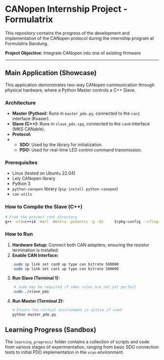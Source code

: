 # CANopen Internship Project - Formulatrix

This repository contains the progress of the development and implementation of the CANopen protocol during the internship program at Formulatrix Bandung.

**Project Objective:** Integrate CANopen into one of existing firmware

---

## Main Application (Showcase)

This application demonstrates two-way CANopen communication through physical hardware, where a Python Master controls a C++ Slave.

### Architecture

*   **Master (Python):** Runs in `master_pdo.py`, connected to the `can1` interface (Kvaser).
*   **Slave (C++):** Runs in `slave_pdo.cpp`, connected to the `can0` interface (MKS CANable).
*   **Protocol:**
*   *   **SDO:** Used by the library for initialization.
    *   **PDO:** Used for real-time LED control command transmission.

### Prerequisites

- Linux (tested on Ubuntu 22.04)
- Lely CANopen library
- Python 3
- `python-canopen` library (`pip install python-canopen`)
- `can-utils`

### How to Compile the Slave (C++)

```bash
# From the project root directory
g++ -std=c++14 -Wall -Wextra -pedantic -g -O2     $(pkg-config --cflags liblely-coapp)     slave_pdo.cpp -o slave_pdo     $(pkg-config --libs liblely-coapp)
```

### How to Run

1.  **Hardware Setup:** Connect both CAN adapters, ensuring the resistor termination is installed.
2.  **Enable CAN Interface:**
```bash
    sudo ip link set can0 up type can bitrate 500000
    sudo ip link set can1 up type can bitrate 500000
```
3.  **Run Slave (Terminal 1):**
```bash
    # sudo may be required if udev rules are not yet perfect
    sudo ./slave_pdo
```
4.  **Run Master (Terminal 2):**
    ```bash
    # Ensure the virtual environment is active if used
    python master_pdo.py
    ```

## Learning Progress (Sandbox)

The `learning_progress/` folder contains a collection of scripts and code from various stages of experimentation, ranging from basic SDO connection tests to initial PDO implementation in the `vcan` environment.
